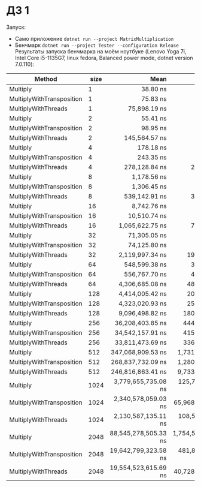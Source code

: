 # ДЗ 1
Запуск:
- Само приложение `dotnet run --project MatrixMultiplication`
- Бенчмарк `dotnet run --project Tester --configuration Release`
Результаты запуска бенчмарка на моём ноутбуке (Lenovo Yoga 7i, Intel Core i5-1135G7, linux fedora, Balanced power mode, dotnet version 7.0.110):

|                    Method | size |                 Mean |                Error |               StdDev |               Median |
|---------------------------|------|---------------------:|---------------------:|---------------------:|---------------------:|
|                  Multiply |    1 |             38.80 ns |             0.296 ns |             0.277 ns |             38.86 ns |
| MultiplyWithTransposition |    1 |             75.83 ns |             0.579 ns |             0.542 ns |             75.93 ns |
|       MultiplyWithThreads |    1 |         75,898.19 ns |           585.684 ns |           519.193 ns |         75,855.94 ns |
|                  Multiply |    2 |             55.41 ns |             0.352 ns |             0.294 ns |             55.40 ns |
| MultiplyWithTransposition |    2 |             98.95 ns |             0.529 ns |             0.495 ns |             98.90 ns |
|       MultiplyWithThreads |    2 |        145,564.57 ns |           835.911 ns |           781.911 ns |        145,578.54 ns |
|                  Multiply |    4 |            178.18 ns |             0.900 ns |             0.842 ns |            178.20 ns |
| MultiplyWithTransposition |    4 |            243.35 ns |             1.802 ns |             1.597 ns |            243.34 ns |
|       MultiplyWithThreads |    4 |        278,128.84 ns |         2,565.710 ns |         2,399.966 ns |        278,168.63 ns |
|                  Multiply |    8 |          1,178.56 ns |            12.054 ns |            11.276 ns |          1,175.05 ns |
| MultiplyWithTransposition |    8 |          1,306.45 ns |            17.442 ns |            15.462 ns |          1,305.31 ns |
|       MultiplyWithThreads |    8 |        539,142.91 ns |         3,767.445 ns |         3,524.071 ns |        539,052.46 ns |
|                  Multiply |   16 |          8,742.76 ns |            23.672 ns |            20.985 ns |          8,742.41 ns |
| MultiplyWithTransposition |   16 |         10,510.74 ns |            39.478 ns |            34.996 ns |         10,520.44 ns |
|       MultiplyWithThreads |   16 |      1,065,622.75 ns |         7,148.996 ns |         6,687.175 ns |      1,064,441.58 ns |
|                  Multiply |   32 |         71,305.05 ns |           198.100 ns |           175.611 ns |         71,333.56 ns |
| MultiplyWithTransposition |   32 |         74,125.80 ns |           345.747 ns |           288.714 ns |         74,147.84 ns |
|       MultiplyWithThreads |   32 |      2,119,997.34 ns |        19,332.300 ns |        17,137.580 ns |      2,118,472.05 ns |
|                  Multiply |   64 |        548,599.38 ns |         3,994.901 ns |         3,736.833 ns |        548,745.27 ns |
| MultiplyWithTransposition |   64 |        556,767.70 ns |         4,103.621 ns |         3,838.529 ns |        557,649.27 ns |
|       MultiplyWithThreads |   64 |      4,306,685.08 ns |        48,659.768 ns |        45,516.377 ns |      4,299,881.48 ns |
|                  Multiply |  128 |      4,414,005.42 ns |        20,983.080 ns |        18,600.954 ns |      4,407,593.75 ns |
| MultiplyWithTransposition |  128 |      4,323,020.93 ns |        25,829.625 ns |        22,897.290 ns |      4,332,386.57 ns |
|       MultiplyWithThreads |  128 |      9,096,498.82 ns |       180,536.486 ns |       185,397.679 ns |      9,037,738.55 ns |
|                  Multiply |  256 |     36,208,403.85 ns |       444,385.765 ns |       415,678.721 ns |     36,230,345.57 ns |
| MultiplyWithTransposition |  256 |     34,542,157.91 ns |       415,038.695 ns |       346,576.108 ns |     34,564,375.13 ns |
|       MultiplyWithThreads |  256 |     33,811,473.69 ns |       336,235.256 ns |       298,063.796 ns |     33,893,849.47 ns |
|                  Multiply |  512 |    347,068,909.53 ns |     1,731,876.808 ns |     1,619,998.641 ns |    346,511,296.00 ns |
| MultiplyWithTransposition |  512 |    268,837,732.09 ns |     1,280,550.475 ns |     1,257,671.791 ns |    269,106,471.50 ns |
|       MultiplyWithThreads |  512 |    246,816,863.41 ns |     9,733,119.891 ns |    28,698,323.599 ns |    237,905,873.17 ns |
|                  Multiply | 1024 |  3,779,655,735.08 ns |   125,794,841.959 ns |   364,953,646.177 ns |  3,573,512,544.00 ns |
| MultiplyWithTransposition | 1024 |  2,340,578,059.03 ns |    65,968,403.844 ns |   193,473,908.912 ns |  2,251,330,384.00 ns |
|       MultiplyWithThreads | 1024 |  2,130,587,135.11 ns |   108,538,536.174 ns |   320,028,322.791 ns |  2,018,189,797.50 ns |
|                  Multiply | 2048 | 88,545,278,505.33 ns | 1,754,500,458.749 ns | 1,641,160,817.684 ns | 88,099,554,029.00 ns |
| MultiplyWithTransposition | 2048 | 19,642,799,323.58 ns |   481,852,043.343 ns | 1,420,751,621.495 ns | 19,712,727,729.50 ns |
|       MultiplyWithThreads | 2048 | 19,554,523,615.69 ns |    40,728,629.092 ns |    34,010,249.900 ns | 19,556,726,726.00 ns |
